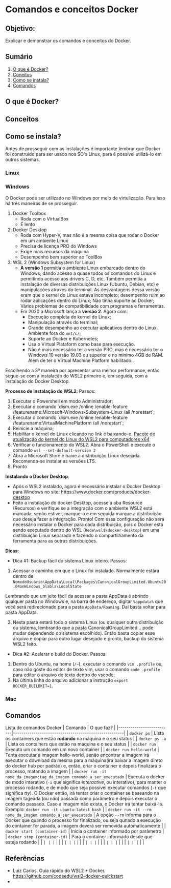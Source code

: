 # Comandos e conceitos Docker
## Objetivo:
Explicar e demonstrar os comandos e conceitos do Docker.

## Sumário
1. [O que é Docker?](#o-que-é-docker)
2. [Coneitos](#conceitos)
3. [Como se instala?](#como-se-instala)
4. [Comandos](#comandos)

## O que é Docker?


## Conceitos
## Como se instala?
Antes de prosseguir com as instalações é importante lembrar que Docker foi construído para ser usado nos SO's Linux, para é possível utilizá-lo em outros sistemas.

### Linux


### Windows
O Docker pode ser utilizado no Windows por meio de virtulização. Para isso há três maneiras de se prosseguir.
1. Docker Toolbox
   - Roda com o VirtualBox
   - É lento
2. Docker Desktop
   - Roda com Hyper-V, mas não é a mesma coisa que rodar o Docker em um ambiente Linux
   - Precisa de licença PRO do Windows
   - Exige mais recursos da máquina
   - Desempenho bem superior ao ToolBox
3. WSL 2 (Windows Subsystem for Linux)
   - **A versão 1** permitia o ambiente Linux embarcado dentro do Windows, dando acesso a quase todos os comandos do Linux e permitindo acesso aos drivers C, D, etc. Também permitia a instalação de diversas distribuições Linux (Ubuntu, Debian, etc) e manipulações através do terminal. As desvantagens dessa versão eram que o kernel do Linux estava incompleto; desempenho ruim ao rodar aplicações dentro do Linux; Não tinha suporte ao Docker; Vários problemas de compatibilidade com programas e ferramentas.
   - Em 2020 a Microsoft lança a **versão 2**. Agora com:
     - Execução completa do kernel do Linux;
     - Manipulação através do terminal;
     - Grande desempenho ao executar aplicativos dentro do Linux. Ambiente fora do `mnt/c/`;
     - Suporte ao Docker e Kubernetes;
     - Usa o Virtual Plataform como base para execução.
     - Não é mais necessário ter a versão PRO, mas é necessário ter o Windows 10 versão 19.03 ou superior e no mínimo 4GB de RAM. Além de ter o Virtual Machine Platform habilitado.

Escolhendo a 3ª maneira por apresentar uma melhor performance, então segue-se com a instalação do WSL2 primeiro e, em seguida, com a instalação do Docker Desktop.

**Processo de instalação do WSL2**:
Passos:
1. Executar o Powershell em modo Administrador;
2. Executar o comando ´dism.exe /online /enable-feature /featurename:Microsoft-Windows-Subsystem-Linux /all /norestart´;
3. Executar o comando ´dism.exe /online /enable-feature /featurename:VirtualMachinePlatform /all /norestart´;
4. Reinicie a máquina;
5. Habilitar o kernel do Linux clicando no link e baixando-o. [Pacote de atualização do kernel do Linux do WSL2 para computadores x64](https://wslstorestorage.blob.core.windows.net/wslblob/wsl_update_x64.msi)
6. Verificar o funcionamento do WSL2. Abra o PowerShell e execute o comando `wsl --set-default-version 2`
7. Abra a Microsoft Store e baixe a distribuição Linux desejada. Recomenda-se instalar as versões LTS.
8. Pronto

**Instalando o Docker Desktop**:
- Após o WSL2 instalado, agora é necessário instalar o Docker Desktop para Windows no site: https://www.docker.com/products/docker-desktop
- Feito a instalação do docker Desktop, acesse a aba Resource (Recursos) e verifique se a integração com o ambiente WSL2 está marcada, senão estiver, marque-a e em seguida marque a distribuição que deseja fazer a integração. Pronto! Com essa configuração não será necessário instalar o Docker para cada distribuição, pois o Docker está sendo executado dentro do WSL (`Rede\wsl$\docker-desktop`) em uma distribuição Linux separado e fazendo o compartilhamento da ferramenta para as outras distribuições.

**Dicas**:
- Dica #1:
Backup fácil do sistema Linux inteiro.
Passos:
1. Acessar o caminho em que o Linux foi instalado. Normalmente estára dentro de `NomedoUsuário\AppData\Local\Packages\CanonicalGroupLimited.Ubuntu20.04onWindows_blabla\LocalState`

Lembrando que um jeito fácil da acessar a pasta AppData é abrindo qualquer pasta no Windows e, na barra de endereço, digitar `%appdata%` que você será redirecionado para a pasta `AppData/Roaming`. Daí basta voltar para pasta AppData.

2. Nesta pasta estará todo o sistema Linux (ou qualquer outra distribuição ou sistema, lembrando que a pasta CanonicalGroupLimited... pode mudar dependendo do sistema escolhido). Então basta copiar esse arquivo e copiar para outro lugar desejado e pronto, backup do sistema WSL2 feito.
   
- Dica #2:
Acelerar o build do Docker.
Passos:
1. Dentro do Ubuntu, na home (`/~`), executar o comando `vim .profile` ou, caso não goste do editor de texto vim, usar o comando `code .profile` para editor o arquivo de texto dentro do vscode;
2. Na última linha do arquivo adicionar a instrução `export DOCKER_BUILDKIT=1`.

### Mac


## Comandos
Lista de comandos Docker
| Comando                  | O que faz?                                           |
|--------------------------|------------------------------------------------------|
| `docker ps`              | Lista os containers que estão **rodando** na máquina e o seu status |
| `docker ps -a`           | Lista os containers que estão na máquina e o seu status |
| `docker run`             | Executa um comando em um novo container                 |
| `docker run hello-world` | Tenta executar a imagem hello-world, senão encontrar a imagem irá executar o download da mesma para a máquina(irá baixar a imagem direto do docker hub por padrão) e, então, criar o container e depois finalizará o processo, matando a imagem |
| `docker run -it nome_da_imagem:tag_da_imagem comando_a_ser_executado` | Executa o docker de modo interativo (`-i` que significa *interactive*, ou interativo), para manter o processo rodando, e de modo que seja possível executar comandos (`-t` que significa *tty*). O Docker então, irá tentar criar o container se baseando na imagem tageada (ou não) passada como parâmetro e depois executar o comando passado. Caso a imagem não exista, o Docker irá tentar baixá-la. Exemplo: `docker run -it ubuntu:latest bash` |
| `docker run -it --rm nome_da_imagem comando_a_ser_executado` | A opção `--rm` informa para o Docker que quando o processo for finalizado, ou seja qunado a execução do container for parada, a imagem deverá ser removida automaticamente |
| `docker start (container-id)` | Inicia o container informado por parâmetro |
| `docker stop (container-id)` | Para o container informado desde que esteja rodando |
| `` | |
| `` | |
| `` | |
| `` | |
| `` | |
| `` | |
| `` | |
| `` | |
| `` | |
| `` | |

## Referências
- Luiz Carlos. Guia rápido do WSL2 + Docker. https://github.com/codeedu/wsl2-docker-quickstart
- 